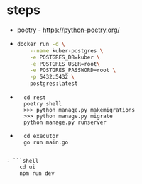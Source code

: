 # steps

- poetry - https://python-poetry.org/

- ```bash
  docker run -d \
      --name kuber-postgres \
      -e POSTGRES_DB=kuber \
      -e POSTGRES_USER=root\
      -e POSTGRES_PASSWORD=root \
      -p 5432:5432 \
      postgres:latest
  ```
- ```shell
    cd rest
    poetry shell
    >>> python manage.py makemigrations
    >>> python manage.py migrate
    python manage.py runserver
  ```

- ```shell
    cd executor
    go run main.go
  ```

````

- ```shell
    cd ui
    npm run dev
````
